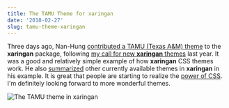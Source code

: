```yaml
---
title: The TAMU Theme for xaringan
date: '2018-02-27'
slug: tamu-theme-xaringan
---
```


Three days ago, Nan-Hung [contributed a TAMU (Texas A&M) theme](https://github.com/yihui/xaringan/pull/115) to the **xaringan** package, following [my call for new **xaringan** themes](/en/2017/10/xaringan-themes/) last year. It was a good and relatively simple example of how **xaringan** CSS themes work. He also [summarized](https://nanhung.rbind.io/slide/tamu-slide-template.html#14) other currently available themes in **xaringan** in his example. It is great that people are starting to realize the [power of CSS](https://slides.yihui.org/2018-blogdown-rstudio-conf-Yihui-Xie.html#33). I'm definitely looking forward to more wonderful themes.

![The TAMU theme in xaringan](https://user-images.githubusercontent.com/163582/36743657-654b0b48-1bb0-11e8-8ada-3fcffeea957f.png)
